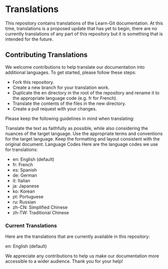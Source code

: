 # Translations
This repository contains translations of the Learn-Git documentation. At this time, translations is a proposed update that has yet to begin, there are no currently translations of any part of this repository but it is something that is intended for the future.

## Contributing Translations
We welcome contributions to help translate our documentation into additional languages. To get started, please follow these steps:

+ Fork this repository.
+ Create a new branch for your translation work.
+ Duplicate the en directory in the root of the repository and rename it to the appropriate language code (e.g. fr for French).
+ Translate the contents of the files in the new directory.
+ Create a pull request with your changes.

Please keep the following guidelines in mind when translating:

Translate the text as faithfully as possible, while also considering the nuances of the target language.
Use the appropriate terms and conventions for the target language.
Keep the formatting and layout consistent with the original document.
Language Codes
Here are the language codes we use for translations:

+ en: English (default)
+ fr: French
+ es: Spanish
+ de: German
+ it: Italian
+ ja: Japanese
+ ko: Korean
+ pt: Portuguese
+ ru: Russian
+ zh-CN: Simplified Chinese
+ zh-TW: Traditional Chinese

### Current Translations
Here are the translations that are currently available in this repository:

en: English (default)

We appreciate any contributions to help us make our documentation more accessible to a wider audience. Thank you for your help!